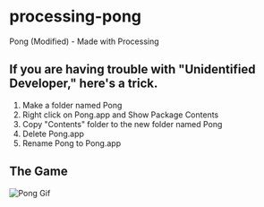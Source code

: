 # processing-pong
Pong (Modified) - Made with Processing



## If you are having trouble with "Unidentified Developer," here's a trick.

1. Make a folder named Pong
2. Right click on Pong.app and Show Package Contents
3. Copy "Contents" folder to the new folder named Pong
4. Delete Pong.app
5. Rename Pong to Pong.app


## The Game

![Pong Gif](https://media.giphy.com/media/7NV06VbgzeCLEOrwWn/giphy.gif)

